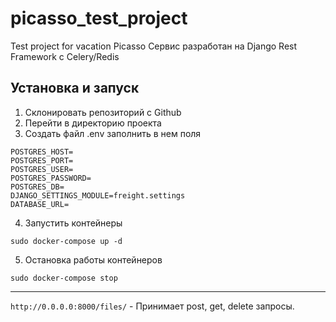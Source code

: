 # picasso_test_project
Test project for vacation Picasso
Сервис разработан на Django Rest Framework с Celery/Redis
## Установка и запуск


1. Склонировать репозиторий с Github
2. Перейти в директорию проекта
3. Создать файл .env заполнить в нем поля
```
POSTGRES_HOST=
POSTGRES_PORT=
POSTGRES_USER=
POSTGRES_PASSWORD=
POSTGRES_DB=
DJANGO_SETTINGS_MODULE=freight.settings
DATABASE_URL=
```
4. Запустить контейнеры
```
sudo docker-compose up -d
```
5. Остановка работы контейнеров
```
sudo docker-compose stop
```
***
```http://0.0.0.0:8000/files/```  - Принимает post, get, delete запросы.